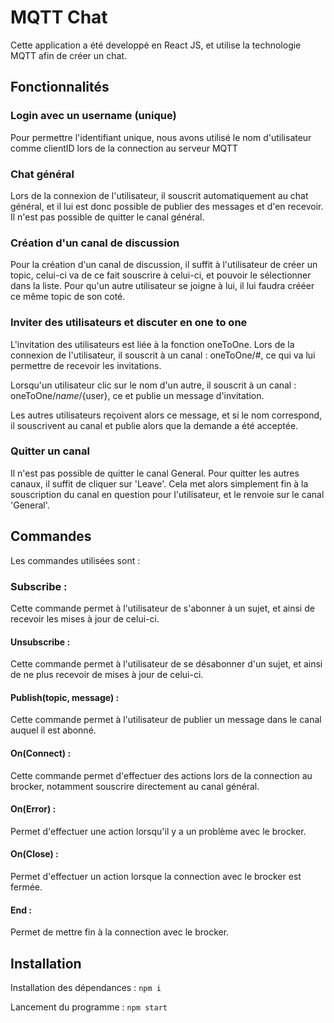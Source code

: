 
# MQTT Chat

Cette application a été developpé en React JS, et utilise la technologie MQTT afin de créer un chat.

## Fonctionnalités

### Login avec un username (unique)
Pour permettre l'identifiant unique, nous avons utilisé le nom d'utilisateur comme clientID lors de la connection au serveur MQTT

### Chat général
Lors de la connexion de l'utilisateur, il souscrit automatiquement au chat général, et il lui est donc possible de publier des messages et d'en recevoir.
Il n'est pas possible de quitter le canal général.

### Création d'un canal de discussion
Pour la création d'un canal de discussion, il suffit à l'utilisateur de créer un topic, celui-ci va de ce fait souscrire à celui-ci, et pouvoir le sélectionner dans la liste.
Pour qu'un autre utilisateur se joigne à lui, il lui faudra crééer ce même topic de son coté.

### Inviter des utilisateurs et discuter en one to one
L'invitation des utilisateurs est liée à la fonction oneToOne. 
Lors de la connexion de l'utilisateur, il souscrit à un canal : oneToOne/#, ce qui va lui permettre de recevoir les invitations.

Lorsqu'un utilisateur clic sur le nom d'un autre, il souscrit à un canal : oneToOne/${name}/${user}, ce et publie un message d'invitation.

Les autres utilisateurs reçoivent alors ce message, et si le nom correspond, il souscrivent au canal et publie alors que la demande a été acceptée.

### Quitter un canal
Il n'est pas possible de quitter le canal General.
Pour quitter les autres canaux, il suffit de cliquer sur 'Leave'. Cela met alors simplement fin à la souscription du canal en question pour l'utilisateur, et le renvoie sur le canal 'General'.

## Commandes

Les commandes utilisées sont :

### Subscribe : 
Cette commande permet à l'utilisateur de s'abonner à un sujet, et ainsi de recevoir les mises à jour de celui-ci.

#### Unsubscribe : 
Cette commande permet à l'utilisateur de se désabonner d'un sujet, et ainsi de ne plus recevoir de mises à jour de celui-ci.

#### Publish(topic, message) : 
Cette commande permet à l'utilisateur de publier un message dans le canal auquel il est abonné.

#### On(Connect) : 
Cette commande permet d'effectuer des actions lors de la connection au brocker, notamment souscrire directement au canal général.

#### On(Error) : 
Permet d'effectuer une action lorsqu'il y a un problème avec le brocker.

#### On(Close) : 
Permet d'effectuer un action lorsque la connection avec le brocker est fermée.

#### End : 
Permet de mettre fin à la connection avec le brocker.


## Installation

Installation des dépendances : `npm i`

Lancement du programme : `npm start`